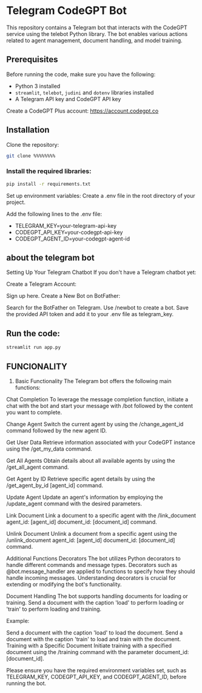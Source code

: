 # Telegram CodeGPT Bot

This repository contains a Telegram bot that interacts with the CodeGPT service using the telebot Python library. The bot enables various actions related to agent management, document handling, and model training.

## Prerequisites

Before running the code, make sure you have the following:

- Python 3 installed
- `streamlit`, `telebot`, `judini` and `dotenv` libraries installed
- A Telegram API key and CodeGPT API key

Create a CodeGPT Plus account: https://account.codegpt.co

## Installation

Clone the repository:

```bash
git clone %%%%%%%%
```

### Install the required libraries:

```bash
pip install -r requirements.txt
```

Set up environment variables:
Create a .env file in the root directory of your project.

Add the following lines to the .env file:

- TELEGRAM_KEY=your-telegram-api-key
- CODEGPT_API_KEY=your-codegpt-api-key
- CODEGPT_AGENT_ID=your-codegpt-agent-id

## about the telegram bot

Setting Up Your Telegram Chatbot
If you don't have a Telegram chatbot yet:

Create a Telegram Account:

Sign up here.
Create a New Bot on BotFather:

Search for the BotFather on Telegram.
Use /newbot to create a bot.
Save the provided API token and add it to your .env file as telegram_key.

## Run the code:

```bash
streamlit run app.py
```

## FUNCIONALITY

1. Basic Functionality
   The Telegram bot offers the following main functions:

Chat Completion
To leverage the message completion function, initiate a chat with the bot and start your message with /bot followed by the content you want to complete.

Change Agent
Switch the current agent by using the /change_agent_id command followed by the new agent ID.

Get User Data
Retrieve information associated with your CodeGPT instance using the /get_my_data command.

Get All Agents
Obtain details about all available agents by using the /get_all_agent command.

Get Agent by ID
Retrieve specific agent details by using the /get_agent_by_id [agent_id] command.

Update Agent
Update an agent's information by employing the /update_agent command with the desired parameters.

Link Document
Link a document to a specific agent with the /link_document agent_id: [agent_id] document_id: [document_id] command.

Unlink Document
Unlink a document from a specific agent using the /unlink_document agent_id: [agent_id] document_id: [document_id] command.

Additional Functions
Decorators
The bot utilizes Python decorators to handle different commands and message types. Decorators such as @bot.message_handler are applied to functions to specify how they should handle incoming messages. Understanding decorators is crucial for extending or modifying the bot's functionality.

Document Handling
The bot supports handling documents for loading or training. Send a document with the caption 'load' to perform loading or 'train' to perform loading and training.

Example:

Send a document with the caption 'load' to load the document.
Send a document with the caption 'train' to load and train with the document.
Training with a Specific Document
Initiate training with a specified document using the /training command with the parameter document_id: [document_id].

Please ensure you have the required environment variables set, such as TELEGRAM_KEY, CODEGPT_API_KEY, and CODEGPT_AGENT_ID, before running the bot.
